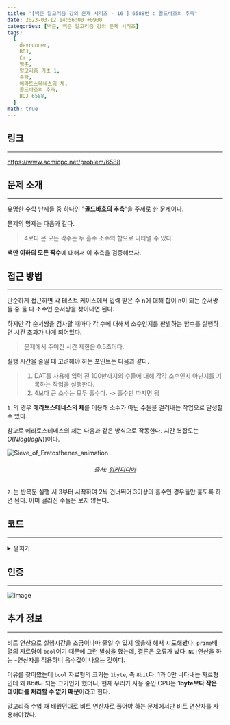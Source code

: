 ```yaml
---
title: "[백준 알고리즘 강의 문제 시리즈 - 16 ] 6588번 : 골드바흐의 추측"
date: 2023-03-12 14:56:00 +0900
categories: [백준, 백준 알고리즘 강의 문제 시리즈]
tags:
  [
    devrunner,
    BOJ,
    C++,
    백준,
    알고리즘 기초 1,
    수학,
    에라토스테네스의 체,
    골드바흐의 추측,
    BOJ 6588,
  ]
math: true
---
```


## **링크**

---

<https://www.acmicpc.net/problem/6588>

## **문제 소개**

---

유명한 수학 난제들 중 하나인 "**골드바흐의 추측**"을 주제로 한 문제이다.

문제의 명제는 다음과 같다.

> 4보다 큰 모든 짝수는 두 홀수 소수의 합으로 나타낼 수 있다.

**백만 이하의 모든 짝수**에 대해서 이 추측을 검증해보자.

## **접근 방법**

---

단순하게 접근하면 각 테스트 케이스에서 입력 받은 수 n에 대해 합이 n이 되는 순서쌍들 중 둘 다 소수인 순서쌍을 찾아내면 된다.

하지만 각 순서쌍을 검사할 때마다 각 수에 대해서 소수인지를 판별하는 함수를 실행하면 시간 초과가 나게 되어있다.

> 문제에서 주어진 시간 제한은 0.5초이다.

실행 시간을 줄일 때 고려해야 하는 포인트는 다음과 같다.

> 1. DAT를 사용해 입력 전 100만까지의 수들에 대해 각각 소수인지 아닌지를 기록하는 작업을 실행한다.
> 2. 4보다 큰 소수는 모두 홀수다. -> 홀수만 따지면 됨

`1.`의 경우 **에라토스테네스의 체**를 이용해 소수가 아닌 수들을 걸러내는 작업으로 달성할 수 있다.

참고로 에라토스테네스의 체는 다음과 같은 방식으로 작동한다. 시간 복잡도는 $O(Nlog(logN))$이다.

![Sieve_of_Eratosthenes_animation](https://user-images.githubusercontent.com/87963766/224525054-48223aea-4199-4eb9-b7ec-ceb81d842426.gif)

###### <center>출처: <a href="https://ko.wikipedia.org/wiki/에라토스테네스의_체">위키피디아</a><center>

`2.`는 반복문 실행 시 3부터 시작하여 2씩 건너뛰어 3이상의 홀수인 경우들만 훑도록 하면 된다.
이미 걸러진 수들은 보지 않는다.

## **코드**

---

<details>
<summary>펼치기</summary>
<div markdown="1">

```cpp
#include <bits/stdc++.h>
using namespace std;
#define MAX 1000'000

bool prime[MAX] = {0}; // 소수 여부 저장. 0으로 저장된 index 값이 소수

// 소수 판별
void Eratosthenes() {
  for (int i = 3; i < MAX; i += 2) {
    if (prime[i])
      continue;

    for (int j = 2 * i; j < MAX; j += i) {
      prime[j] = 1;
    }
  }
}

// 출력값 출력
void output(int n) {
  for (int i = 3; i <= n / 2; i += 2) {
    if (!prime[n - i] && !prime[i]) {
      cout << n << " = " << i << " + " << n - i << '\n';
      return;
    }
  }

  cout << "Goldbach's conjecture is wrong.";
}

void solve() {
  Eratosthenes();

  while (1) {
    int n;
    cin >> n;

    if (n == 0)
      return;

    output(n);
  }
}

int main() {
  ios_base::sync_with_stdio(false);
  cin.tie(NULL);
  cout.tie(NULL);

  solve();

  return 0;
}
```

</div>
</details>

## **인증**

---

![image](https://user-images.githubusercontent.com/87963766/224525282-7bb09184-e7de-4819-af2a-90d9c7c3cde5.png)

## **추가 정보**

---

비트 연산으로 실행시간을 조금이나마 줄일 수 있지 않을까 해서 시도해봤다.
`prime`배열의 자료형이 `bool`이기 때문에 그런 발상을 했는데, 결론은 오류가 났다.
`NOT`연산을 하는 `~`연산자를 적용하니 음수값이 나오는 것이다.

이유를 찾아봤는데 `bool` 자료형의 크기는 `1byte`, 즉 `8bit`다.
1과 0만 나타내는 자료형인데 왜 8bit나 되는 크기인가 했더니, 현재 우리가 사용 중인 CPU는 **1byte보다 작은 데이터를 처리할 수 없기 때문**이라고 한다.

알고리즘 수업 때 배웠던대로 비트 연산자로 풀어야 하는 문제에서만 비트 연산자를 사용해야겠다.
